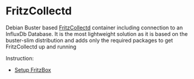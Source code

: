 # FritzCollectd
Debian Buster based [FritzCollectd] container including connection to an InfluxDb Database.
It is the most lightweight solution as it is based on the buster-slim distribution and adds only the required packages to get FritzCollectd up and running

Instruction: 
* [Setup FritzBox]


[FritzCollectd]: https://github.com/fetzerch/fritzcollectd
[Setup FritzBox]: https://blog.butenostfreesen.de/2018/10/11/Fritz-Box-Monitoring-mit-Grafana-und-Raspberry/